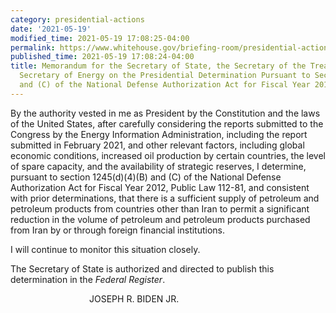 ```yaml
---
category: presidential-actions
date: '2021-05-19'
modified_time: 2021-05-19 17:08:25-04:00
permalink: https://www.whitehouse.gov/briefing-room/presidential-actions/2021/05/19/memorandum-for-the-secretary-of-state-the-secretary-of-the-treasury-and-the-secretary-of-energy-on-the-presidential-determination-pursuant-to-section-1245d4b-and-c-of-the-national-defense-au/
published_time: 2021-05-19 17:08:24-04:00
title: Memorandum for the Secretary of State, the Secretary of the Treasury, and the
  Secretary of Energy on the Presidential Determination Pursuant to Section 1245(d)(4)(B)
  and (C) of the National Defense Authorization Act for Fiscal Year 2012
---
```

 
By the authority vested in me as President by the Constitution and the
laws of the United States, after carefully considering the reports
submitted to the Congress by the Energy Information Administration,
including the report submitted in February 2021, and other relevant
factors, including global economic conditions, increased oil production
by certain countries, the level of spare capacity, and the availability
of strategic reserves, I determine, pursuant to section 1245(d)(4)(B)
and (C) of the National Defense Authorization Act for Fiscal Year 2012,
Public Law 112-81, and consistent with prior determinations, that there
is a sufficient supply of petroleum and petroleum products from
countries other than Iran to permit a significant reduction in the
volume of petroleum and petroleum products purchased from Iran by or
through foreign financial institutions.  
  
I will continue to monitor this situation closely.  
  
The Secretary of State is authorized and directed to publish this
determination in the *Federal Register*.

  
                                JOSEPH R. BIDEN JR.
